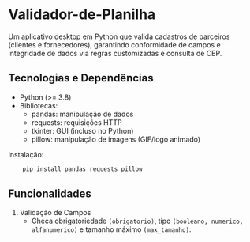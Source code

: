# Validador-de-Planilha
Um aplicativo desktop em Python que valida cadastros de parceiros (clientes e fornecedores), garantindo conformidade de campos e integridade de dados via regras customizadas e consulta de CEP.

## Tecnologias e Dependências
- Python (>= 3.8)
- Bibliotecas:
    - pandas: manipulação de dados
    - requests: requisições HTTP
    - tkinter: GUI (incluso no Python)
    - pillow: manipulação de imagens (GIF/logo animado)

Instalação:
```python
    pip install pandas requests pillow
```

## Funcionalidades
1. Validação de Campos
    - Checa obrigatoriedade `(obrigatorio)`, tipo `(booleano, numerico, alfanumerico)` e tamanho máximo `(max_tamanho)`.
